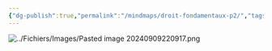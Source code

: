 ```yaml
---
{"dg-publish":true,"permalink":"/mindmaps/droit-fondamentaux-p2/","tags":["mindmaps"],"noteIcon":""}
---
```


![../Fichiers/Images/Pasted image 20240909220917.png](/img/user/Fichiers/Images/Pasted%20image%2020240909220917.png)